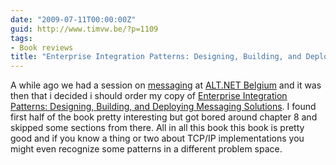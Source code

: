 ```yaml
---
date: "2009-07-11T00:00:00Z"
guid: http://www.timvw.be/?p=1109
tags:
- Book reviews
title: "Enterprise Integration Patterns: Designing, Building, and Deploying Messaging Solutions"
---
```

A while ago we had a session on [messaging](http://www.altdotnet.be/14/section.aspx/16) at [ALT.NET Belgium](http://www.altdotnet.be/) and it was then that i decided i should order my copy of [Enterprise Integration Patterns: Designing, Building, and Deploying Messaging Solutions](http://www.amazon.com/Enterprise-Integration-Patterns-Designing-Addison-Wesley/dp/0321200683). I found first half of the book pretty interesting but got bored around chapter 8 and skipped some sections from there. All in all this book this book is pretty good and if you know a thing or two about TCP/IP implementations you might even recognize some patterns in a different problem space.
